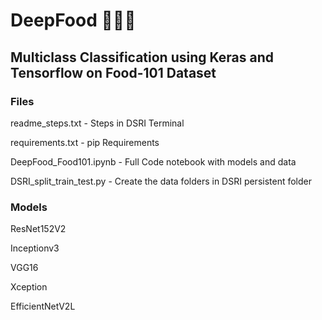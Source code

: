 # DeepFood 🍕🍔🍦

## Multiclass Classification using Keras and Tensorflow on Food-101 Dataset

### Files

readme_steps.txt                     -   Steps in DSRI Terminal

requirements.txt                       -   pip Requirements 

DeepFood_Food101.ipynb      -   Full Code notebook with models and data

DSRI_split_train_test.py         -   Create the data folders in DSRI persistent folder

### Models

ResNet152V2

Inceptionv3

VGG16

Xception

EfficientNetV2L